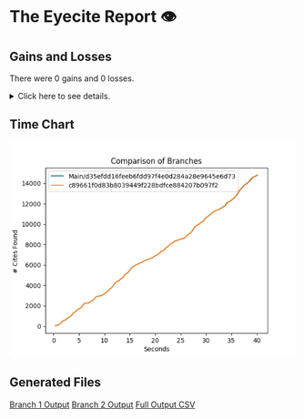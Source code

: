 # The Eyecite Report :eye:



Gains and Losses
---------
There were 0 gains and 0 losses.

<details>
<summary>Click here to see details.</summary>

|     id     |  Gain  |  Loss  |
| ---------- | ------ | ------ |


</details>



Time Chart
---------

![image](https://raw.githubusercontent.com/freelawproject/eyecite/artifacts/203/results/chart.png)


Generated Files
---------

[Branch 1 Output](https://raw.githubusercontent.com/freelawproject/eyecite/artifacts/203/results/d35efdd16feeb6fdd97f4e0d284a28e9645e6d73.json)
[Branch 2 Output](https://raw.githubusercontent.com/freelawproject/eyecite/artifacts/203/results/c89661f0d83b8039449f228bdfce884207b097f2.json)
[Full Output CSV ](https://raw.githubusercontent.com/freelawproject/eyecite/artifacts/203/results/output.csv)
